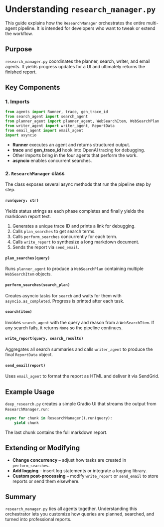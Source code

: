 # Understanding `research_manager.py`

This guide explains how the `ResearchManager` orchestrates the entire multi-agent pipeline. It is intended for developers who want to tweak or extend the workflow.

## Purpose

`research_manager.py` coordinates the planner, search, writer, and email agents. It yields progress updates for a UI and ultimately returns the finished report.

## Key Components

### 1. Imports
```python
from agents import Runner, trace, gen_trace_id
from search_agent import search_agent
from planner_agent import planner_agent, WebSearchItem, WebSearchPlan
from writer_agent import writer_agent, ReportData
from email_agent import email_agent
import asyncio
```
* **Runner** executes an agent and returns structured output.
* **trace** and **gen_trace_id** hook into OpenAI tracing for debugging.
* Other imports bring in the four agents that perform the work.
* **asyncio** enables concurrent searches.

### 2. `ResearchManager` class

The class exposes several async methods that run the pipeline step by step.

#### `run(query: str)`
Yields status strings as each phase completes and finally yields the markdown report text.
1. Generates a unique trace ID and prints a link for debugging.
2. Calls `plan_searches` to get search terms.
3. Calls `perform_searches` concurrently for each term.
4. Calls `write_report` to synthesize a long markdown document.
5. Sends the report via `send_email`.

#### `plan_searches(query)`
Runs `planner_agent` to produce a `WebSearchPlan` containing multiple `WebSearchItem` objects.

#### `perform_searches(search_plan)`
Creates asyncio tasks for `search` and waits for them with `asyncio.as_completed`. Progress is printed after each task.

#### `search(item)`
Invokes `search_agent` with the query and reason from a `WebSearchItem`. If any search fails, it returns `None` so the pipeline continues.

#### `write_report(query, search_results)`
Aggregates all search summaries and calls `writer_agent` to produce the final `ReportData` object.

#### `send_email(report)`
Uses `email_agent` to format the report as HTML and deliver it via SendGrid.

## Example Usage
`deep_research.py` creates a simple Gradio UI that streams the output from `ResearchManager.run`:
```python
async for chunk in ResearchManager().run(query):
    yield chunk
```
The last chunk contains the full markdown report.

## Extending or Modifying
* **Change concurrency** – adjust how tasks are created in `perform_searches`.
* **Add logging** – insert log statements or integrate a logging library.
* **Custom post-processing** – modify `write_report` or `send_email` to store reports or send them elsewhere.

## Summary
`research_manager.py` ties all agents together. Understanding this orchestrator lets you customize how queries are planned, searched, and turned into professional reports.
